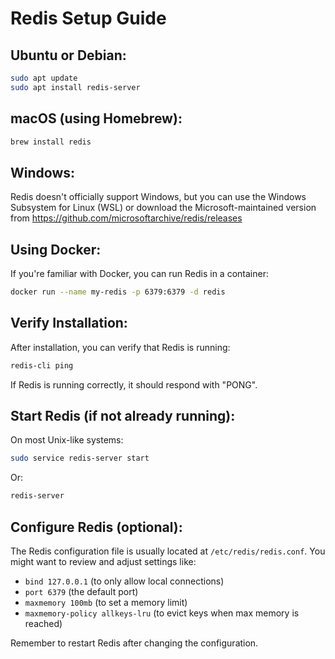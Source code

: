# Redis Setup Guide

   ## Ubuntu or Debian:
   ```bash
   sudo apt update
   sudo apt install redis-server
   ```

   ## macOS (using Homebrew):
   ```bash
   brew install redis
   ```

   ## Windows:
   Redis doesn't officially support Windows, but you can use the Windows Subsystem for Linux (WSL) or download the Microsoft-maintained version from https://github.com/microsoftarchive/redis/releases

   ## Using Docker:
   If you're familiar with Docker, you can run Redis in a container:
   ```bash
   docker run --name my-redis -p 6379:6379 -d redis
   ```

   ## Verify Installation:
   After installation, you can verify that Redis is running:
   ```bash
   redis-cli ping
   ```
   If Redis is running correctly, it should respond with "PONG".

   ## Start Redis (if not already running):
   On most Unix-like systems:
   ```bash
   sudo service redis-server start
   ```
   Or:
   ```bash
   redis-server
   ```

   ## Configure Redis (optional):
   The Redis configuration file is usually located at `/etc/redis/redis.conf`. You might want to review and adjust settings like:
   - `bind 127.0.0.1` (to only allow local connections)
   - `port 6379` (the default port)
   - `maxmemory 100mb` (to set a memory limit)
   - `maxmemory-policy allkeys-lru` (to evict keys when max memory is reached)

   Remember to restart Redis after changing the configuration.
   